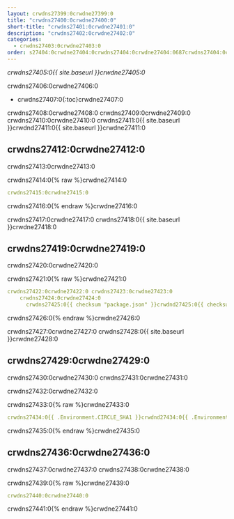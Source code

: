 ```yaml
---
layout: crwdns27399:0crwdne27399:0
title: "crwdns27400:0crwdne27400:0"
short-title: "crwdns27401:0crwdne27401:0"
description: "crwdns27402:0crwdne27402:0"
categories:
  - crwdns27403:0crwdne27403:0
order: s27404:0crwdne27404:0crwdns27404:0crwdne27404:0687crwdns27404:0crwdne27404:0
---
```

*crwdns27405:0{{ site.baseurl }}crwdne27405:0*

crwdns27406:0crwdne27406:0

* crwdns27407:0{:toc}crwdne27407:0

crwdns27408:0crwdne27408:0 crwdns27409:0crwdne27409:0 crwdns27410:0crwdne27410:0 crwdns27411:0{{ site.baseurl }}crwdnd27411:0{{ site.baseurl }}crwdne27411:0

## crwdns27412:0crwdne27412:0

crwdns27413:0crwdne27413:0

crwdns27414:0{% raw %}crwdne27414:0

```yaml
crwdns27415:0crwdne27415:0
```

crwdns27416:0{% endraw %}crwdne27416:0

crwdns27417:0crwdne27417:0 crwdns27418:0{{ site.baseurl }}crwdne27418:0

## crwdns27419:0crwdne27419:0

crwdns27420:0crwdne27420:0

crwdns27421:0{% raw %}crwdne27421:0

```yaml
crwdns27422:0crwdne27422:0 crwdns27423:0crwdne27423:0
    crwdns27424:0crwdne27424:0
      crwdns27425:0{{ checksum "package.json" }}crwdnd27425:0{{ checksum "package.json" }}crwdne27425:0
```

crwdns27426:0{% endraw %}crwdne27426:0

crwdns27427:0crwdne27427:0 crwdns27428:0{{ site.baseurl }}crwdne27428:0

## crwdns27429:0crwdne27429:0

crwdns27430:0crwdne27430:0 crwdns27431:0crwdne27431:0

crwdns27432:0crwdne27432:0

crwdns27433:0{% raw %}crwdne27433:0

```yaml
crwdns27434:0{{ .Environment.CIRCLE_SHA1 }}crwdnd27434:0{{ .Environment.CIRCLE_SHA1 }}crwdnd27434:0{{ checksum "Gemfile.lock" }}crwdnd27434:0{{ checksum "Gemfile.lock" }}crwdnd27434:0{{ .Environment.CIRCLE_SHA1 }}crwdnd27434:0{{ checksum "Gemfile.lock" }}crwdnd27434:0{{ .Environment.CIRCLE_SHA1 }}crwdnd27434:0{{ checksum "Gemfile.lock" }}crwdnd27434:0{{ .Environment.CIRCLE_SHA1 }}crwdnd27434:0{{ .Environment.CIRCLE_SHA1 }}crwdnd27434:0{{ checksum "Gemfile.lock" }}crwdnd27434:0{{ .Environment.CIRCLE_SHA1 }}crwdnd27434:0$HEROKU_API_KEYcrwdnd27434:0$HEROKU_APPcrwdne27434:0
```

crwdns27435:0{% endraw %}crwdne27435:0

## crwdns27436:0crwdne27436:0

crwdns27437:0crwdne27437:0 crwdns27438:0crwdne27438:0

crwdns27439:0{% raw %}crwdne27439:0

```yaml
crwdns27440:0crwdne27440:0
```

crwdns27441:0{% endraw %}crwdne27441:0